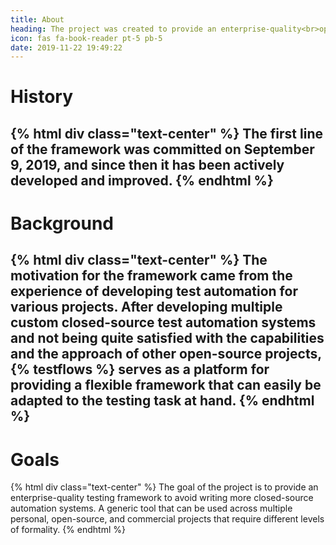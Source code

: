 ```yaml
---
title: About
heading: The project was created to provide an enterprise-quality<br>open-source test framework
icon: fas fa-book-reader pt-5 pb-5
date: 2019-11-22 19:49:22
---
```


# <div class="fas fa-2x fa-history text-success"></div>
# History

{% html div class="text-center" %}
The first line of the framework was committed on September 9, 2019, and since then it
has been actively developed and improved.
{% endhtml %}
---

# <div class="fas fa-2x fa-landmark text-success"></div>
# Background

{% html div class="text-center" %}
The motivation for the framework came from the experience of developing test automation for various projects.
After developing multiple custom closed-source test automation systems
and not being quite satisfied with the capabilities and the approach
of other open-source projects, {% testflows %} serves as a platform for providing
a flexible framework that can easily be adapted to the testing task at hand.
{% endhtml %}
---

# <div class="far fa-2x fa-compass text-success"></div>
# Goals

{% html div class="text-center" %}
The goal of the project is to provide an enterprise-quality testing framework
to avoid writing more closed-source automation
systems. A generic tool that can be used across multiple
personal, open-source, and commercial projects that require different
levels of formality.
{% endhtml %}
